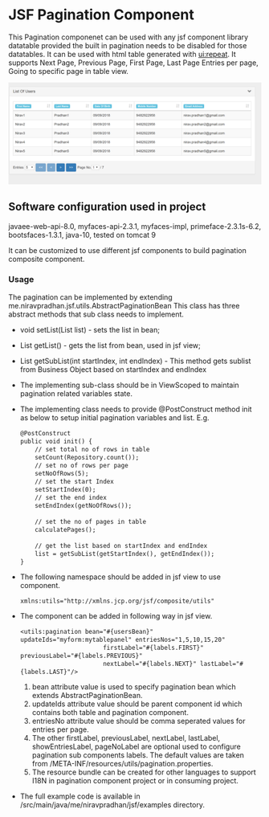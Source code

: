 # JSF Pagination Component
This Pagination componenet can be used with any jsf component library datatable provided 
the built in pagination needs to be disabled for those datatables. It can be used with html 
table generated with <ui:repeat>. It supports Next Page, Previous Page, First Page, Last Page
Entries per page, Going to specific page in table view.

![Pagination Component](pagination_snapshot.PNG)

## Software configuration used in project
javaee-web-api-8.0, myfaces-api-2.3.1, myfaces-impl, primeface-2.3.1s-6.2, 
bootsfaces-1.3.1, java-10, tested on tomcat 9

It can be customized to use different jsf components to build pagination composite 
component.

### Usage
The pagination can be implemented by extending <link>me.niravpradhan.jsf.utils.AbstractPaginationBean<E></link>
This class has three abstract methods that sub class needs to implement.
* void setList(List<E> list) - sets the list in bean;
* List<E> getList() - gets the list from bean, used in jsf view;
* List<E> getSubList(int startIndex, int endIndex) - This method gets sublist from Business
  Object based on startIndex and endIndex

* The implementing sub-class should be in ViewScoped to maintain pagination related
variables state. 

* The implementing class needs to provide @PostConstruct method init as below to setup
initial pagination variables and list. E.g.
    ```
    @PostConstruct
    public void init() {
        // set total no of rows in table
        setCount(Repository.count());
        // set no of rows per page
        setNoOfRows(5);
        // set the start Index
        setStartIndex(0);
        // set the end index
        setEndIndex(getNoOfRows());

        // set the no of pages in table
        calculatePages();

        // get the list based on startIndex and endIndex
        list = getSubList(getStartIndex(), getEndIndex());
    }
    ```
    
* The following namespace should be added in jsf view to use component.
  ```aidl
  xmlns:utils="http://xmlns.jcp.org/jsf/composite/utils"
  ```   
  
* The component can be added in following way in jsf view.
  ```aidl
  <utils:pagination bean="#{usersBean}" updateIds="myform:mytablepanel" entriesNos="1,5,10,15,20"
                         firstLabel="#{labels.FIRST}" previousLabel="#{labels.PREVIOUS}"
                         nextLabel="#{labels.NEXT}" lastLabel="#{labels.LAST}"/>
  ``` 
  1. bean attribute value is used to specify pagination bean which extends AbstractPaginationBean.
  2. updateIds attribute value should be parent component id which contains both table and pagination
     component.
  3. entriesNo attribute value should be comma seperated values for entries per page.
  4. The other firstLabel, previousLabel, nextLabel, lastLabel, showEntriesLabel,
     pageNoLabel are optional used to configure pagination sub components labels.
     The default values are taken from /META-INF/resources/utils/pagination.properties.
  5. The resource bundle can be created for other languages to support I18N in pagination
     component project or in consuming project.
     
* The full example code is available in /src/main/java/me/niravpradhan/jsf/examples directory.
  



